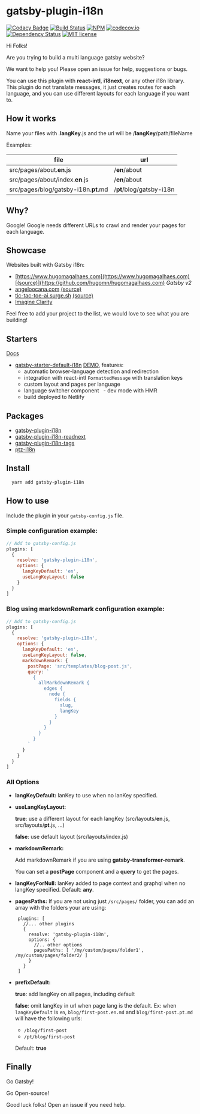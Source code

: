 # gatsby-plugin-i18n

[![Codacy Badge](https://api.codacy.com/project/badge/Grade/0b3a917c0cb9433cb12eec33b989c723)](https://www.codacy.com/app/angeloocana/gatsby-plugin-i18n?utm_source=github.com&utm_medium=referral&utm_content=angeloocana/gatsby-plugin-i18n&utm_campaign=badger)
[![Build Status](https://travis-ci.org/angeloocana/gatsby-plugin-i18n.svg?branch=master)](https://travis-ci.org/angeloocana/gatsby-plugin-i18n)
[![NPM](https://img.shields.io/npm/v/gatsby-plugin-i18n.svg)](https://www.npmjs.com/package/gatsby-plugin-i18n)
[![codecov.io](http://codecov.io/github/angeloocana/gatsby-plugin-i18n/coverage.svg)](http://codecov.io/github/angeloocana/gatsby-plugin-i18n)
[![Dependency Status](https://gemnasium.com/angeloocana/gatsby-plugin-i18n.svg)](https://gemnasium.com/angeloocana/gatsby-plugin-i18n)
[![MIT license](http://img.shields.io/badge/license-MIT-brightgreen.svg)](http://opensource.org/licenses/MIT)

Hi Folks!

Are you trying to build a multi language gatsby website?

We want to help you! Please open an issue for help, suggestions or bugs.

You can use this plugin with **react-intl**, **i18next**, or any other i18n library. This plugin do not translate messages, it just creates routes for each language, and you can use different layouts for each language if you want to.

## How it works

Name your files with .**langKey**.js and the url will be /**langKey**/path/fileName

Examples:

file | url
-- | --
src/pages/about.**en**.js | /**en**/about
src/pages/about/index.**en**.js | /**en**/about
src/pages/blog/gatsby-i18n.**pt**.md | /**pt**/blog/gatsby-i18n

## Why?

Google! Google needs different URLs to crawl and render your pages for each language.


## Showcase

Websites built with Gatsby i18n:
* [https://www.hugomagalhaes.com](https://www.hugomagalhaes.com)[(source)](https://github.com/hugomn/hugomagalhaes.com) *Gatsby v2*
* [angeloocana.com](https://angeloocana.com) [(source)](https://github.com/angeloocana/angeloocana)
* [tic-tac-toe-ai.surge.sh](https://tic-tac-toe-ai.surge.sh) [(source)](https://github.com/angeloocana/tic-tac-toe-ai)
* [Imagine Clarity](https://imagineclarity.com)

Feel free to add your project to the list, we would love to see what you are building!

## Starters

[Docs](https://www.gatsbyjs.org/docs/gatsby-starters/)
  * [gatsby-starter-default-i18n](https://github.com/angeloocana/gatsby-plugin-i18n/tree/master/packages/gatsby-starter-default-i18n) [DEMO](https://gatsby-starter-default-i18n.netlify.com), features:
    - automatic browser-language detection and redirection
    - integration with react-intl `FormattedMessage` with translation keys
    - custom layout and pages per language
    - language switcher component
    - dev mode with HMR
    - build deployed to Netlify


## Packages

  * [gatsby-plugin-i18n](https://github.com/angeloocana/gatsby-plugin-i18n/tree/master/packages/gatsby-plugin-i18n)
  * [gatsby-plugin-i18n-readnext](https://github.com/angeloocana/gatsby-plugin-i18n/tree/master/packages/gatsby-plugin-i18n-readnext)
  * [gatsby-plugin-i18n-tags](https://github.com/angeloocana/gatsby-plugin-i18n/tree/master/packages/gatsby-plugin-i18n-tags)
  * [ptz-i18n](https://github.com/angeloocana/gatsby-plugin-i18n/tree/master/packages/ptz-i18n)


## Install
```bash
  yarn add gatsby-plugin-i18n
```


## How to use
Include the plugin in your `gatsby-config.js` file.

### Simple configuration example:
```javascript
// Add to gatsby-config.js
plugins: [
  {
    resolve: 'gatsby-plugin-i18n',
    options: {        
      langKeyDefault: 'en',
      useLangKeyLayout: false
    }
  }
]
```

### Blog using **markdownRemark** configuration example:
```javascript
// Add to gatsby-config.js
plugins: [
  {
    resolve: 'gatsby-plugin-i18n',
    options: {        
      langKeyDefault: 'en',
      useLangKeyLayout: false,
      markdownRemark: {
        postPage: 'src/templates/blog-post.js',
        query: `
          {
            allMarkdownRemark {
              edges {
                node {
                  fields {
                    slug,
                    langKey
                  }
                }
              }
            }
          }
        `
      }
    }
  }
]
```

### All Options

* **langKeyDefault:**
lanKey to use when no lanKey specified.

* **useLangKeyLayout:**

  **true**: use a different layout for each langKey (src/layouts/**en**.js, src/layouts/**pt**.js, ...)

  **false**: use default layout (src/layouts/index.js)

* **markdownRemark:**

  Add markdownRemark if you are using **gatsby-transformer-remark**.

  You can set a **postPage** component and a **query** to get the pages.

* **langKeyForNull:**
  lanKey added to page context and graphql when no langKey specified. Default: **any**.

* **pagesPaths:**
   If you are not using just `/src/pages/` folder, you can add an array with the folders your are using:
   ```
    plugins: [
      //... other plugins
      {
        resolve: 'gatsby-plugin-i18n',
        options: {        
          //.. other options
          pagesPaths: [ '/my/custom/pages/folder1', /my/custom/pages/folder2/ ]
        }
      }
    ]
   ```

* **prefixDefault:**

  **true**: add langKey on all pages, including default

  **false**: omit langKey in url when page lang is the default. 
    Ex: when `langKeyDefault` is `en`, `blog/first-post.en.md` and `blog/first-post.pt.md` will have the following urls:
    - `/blog/first-post` 
    - `/pt/blog/first-post`

  Default: **true**
     
   
## Finally

Go Gatsby!

Go Open-source!

Good luck folks! Open an issue if you need help.
